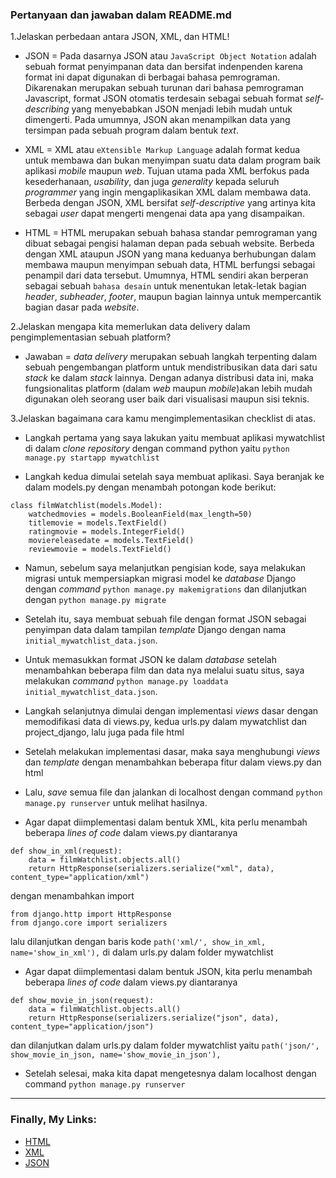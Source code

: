 ### Pertanyaan dan jawaban dalam README.md

1.Jelaskan perbedaan antara JSON, XML, dan HTML!
* JSON = Pada dasarnya JSON atau `JavaScript Object Notation` adalah sebuah format penyimpanan data dan bersifat indenpenden karena format ini dapat digunakan di berbagai bahasa pemrograman. Dikarenakan merupakan sebuah turunan dari bahasa pemrograman Javascript, format JSON otomatis terdesain sebagai sebuah format *self-describing* yang menyebabkan JSON menjadi lebih mudah untuk dimengerti. Pada umumnya, JSON akan menampilkan data yang tersimpan pada sebuah program dalam bentuk *text*.

* XML = XML atau `eXtensible Markup Language` adalah format kedua untuk membawa dan bukan menyimpan suatu data dalam program baik aplikasi *mobile* maupun *web*. Tujuan utama pada XML berfokus pada kesederhanaan, *usability*, dan juga *generality* kepada seluruh *programmer* yang ingin mengaplikasikan XML dalam membawa data. Berbeda dengan JSON, XML bersifat *self-descriptive* yang artinya kita sebagai *user* dapat mengerti mengenai data apa yang disampaikan. 

* HTML = HTML merupakan sebuah bahasa standar pemrograman yang dibuat sebagai pengisi halaman depan pada sebuah website. Berbeda dengan XML ataupun JSON yang mana keduanya berhubungan dalam membawa maupun menyimpan sebuah data, HTML berfungsi sebagai penampil dari data tersebut. Umumnya, HTML sendiri akan berperan sebagai sebuah `bahasa desain` untuk menentukan letak-letak bagian *header*, *subheader*, *footer*, maupun bagian lainnya untuk mempercantik bagian dasar pada *website*.

2.Jelaskan mengapa kita memerlukan data delivery dalam pengimplementasian sebuah platform?
* Jawaban = *data delivery* merupakan sebuah langkah terpenting dalam sebuah pengembangan platform untuk mendistribusikan data dari satu *stack* ke dalam *stack* lainnya. Dengan adanya distribusi data ini, maka fungsionalitas platform (dalam *web* maupun *mobile*)akan lebih mudah digunakan oleh seorang user baik dari visualisasi maupun sisi teknis. 

3.Jelaskan bagaimana cara kamu mengimplementasikan checklist di atas.
* Langkah pertama yang saya lakukan yaitu membuat aplikasi mywatchlist di dalam *clone repository* dengan command python yaitu `python manage.py startapp mywatchlist`

* Langkah kedua dimulai setelah saya membuat aplikasi. Saya beranjak ke dalam models.py dengan menambah potongan kode berikut: 

```
class filmWatchlist(models.Model):
    watchedmovies = models.BooleanField(max_length=50)
    titlemovie = models.TextField()
    ratingmovie = models.IntegerField()
    moviereleasedate = models.TextField()
    reviewmovie = models.TextField()
```
* Namun, sebelum saya melanjutkan pengisian kode, saya melakukan migrasi untuk mempersiapkan migrasi model ke *database* Django dengan *command* `python manage.py makemigrations` dan dilanjutkan dengan `python manage.py migrate`

* Setelah itu, saya membuat sebuah file dengan format JSON sebagai penyimpan data dalam tampilan *template* Django dengan nama `initial_mywatchlist_data.json`. 

* Untuk memasukkan format JSON ke dalam *database* setelah menambahkan beberapa film dan data nya melalui suatu situs, saya melakukan *command* `python manage.py loaddata initial_mywatchlist_data.json`.

* Langkah selanjutnya dimulai dengan implementasi *views* dasar dengan memodifikasi data di views.py, kedua urls.py dalam mywatchlist dan project_django, lalu juga pada file html

* Setelah melakukan implementasi dasar, maka saya menghubungi *views* dan *template* dengan menambahkan beberapa fitur dalam views.py dan html

* Lalu, *save* semua file dan jalankan di localhost dengan command `python manage.py runserver` untuk melihat hasilnya.

* Agar dapat diimplementasi dalam bentuk XML, kita perlu menambah beberapa *lines of code* dalam views.py diantaranya

```
def show_in_xml(request):
    data = filmWatchlist.objects.all()
    return HttpResponse(serializers.serialize("xml", data), content_type="application/xml")
```

dengan menambahkan import 

```
from django.http import HttpResponse
from django.core import serializers
```

lalu dilanjutkan dengan baris kode `path('xml/', show_in_xml, name='show_in_xml'),` di dalam urls.py dalam folder mywatchlist

* Agar dapat diimplementasi dalam bentuk JSON, kita perlu menambah beberapa *lines of code* dalam views.py diantaranya

```
def show_movie_in_json(request):
    data = filmWatchlist.objects.all()
    return HttpResponse(serializers.serialize("json", data), content_type="application/json")
```

dan dilanjutkan dalam urls.py dalam folder mywatchlist yaitu `path('json/', show_movie_in_json, name='show_movie_in_json'),`

* Setelah selesai, maka kita dapat mengetesnya dalam localhost dengan command `python manage.py runserver`

---
### Finally, My Links: 
- [HTML](https://radentugas2pbp.herokuapp.com/mywatchlist/html/)
- [XML](https://radentugas2pbp.herokuapp.com/mywatchlist/xml/)
- [JSON](https://radentugas2pbp.herokuapp.com/mywatchlist/json/)


